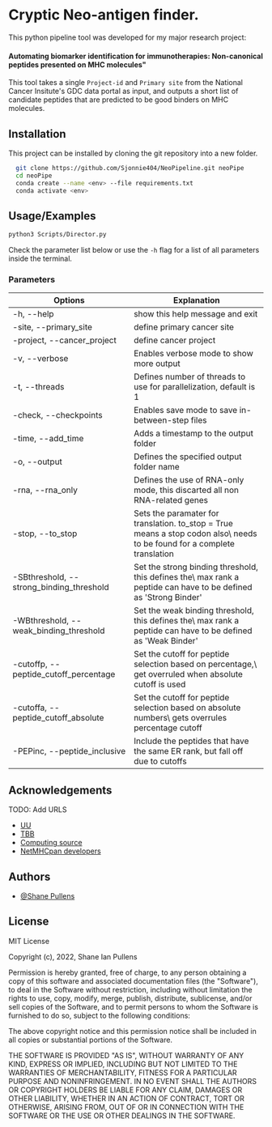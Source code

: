 
# Cryptic Neo-antigen finder.

This python pipeline tool was developed for my major research project:
#### Automating biomarker identification for immunotherapies: Non-canonical peptides presented on MHC molecules"
 
This tool takes a single `Project-id` and `Primary site` from the National Cancer Insitute's 
GDC data portal as input, and outputs a short list of candidate peptides that are predicted 
to be good binders on MHC molecules.

## Installation

This project can be installed by cloning the git repository into a new folder.

```bash
  git clone https://github.com/Sjonnie404/NeoPipeline.git neoPipe
  cd neoPipe
  conda create --name <env> --file requirements.txt
  conda activate <env>
```
    
## Usage/Examples

```bash
python3 Scripts/Director.py
```

Check the parameter list below or use the `-h` flag for a list of all parameters inside the terminal.

### Parameters
| Options | Explanation |
| ------------- | ------------- |
| -h, --help | show this help message and exit  |
| -site, --primary_site | define primary cancer site  |
| -project, --cancer_project | define cancer project  |
| -v, --verbose | Enables verbose mode to show more output |
| -t, --threads | Defines number of threads to use for parallelization, default is 1 |
| -check, --checkpoints | Enables save mode to save in-between-step files |
| -time, --add_time | Adds a timestamp to the output folder |
| -o, --output | Defines the specified output folder name |
| -rna, --rna_only | Defines the use of RNA-only mode, this discarted all non RNA-related genes |
| -stop, --to_stop | Sets the paramater for translation. to_stop = True means a stop codon also\\ needs to be found for a complete translation |
| -SBthreshold, --strong_binding_threshold | Set the strong binding threshold, this defines the\\ max rank a peptide can have to be defined as 'Strong Binder' |
| -WBthreshold, --weak_binding_threshold | Set the weak binding threshold, this defines the\\ max rank a peptide can have to be defined as 'Weak Binder' |
| -cutoffp, --peptide_cutoff_percentage | Set the cutoff for peptide selection based on percentage,\\ get overruled when absolute cutoff is used |
| -cutoffa, --peptide_cutoff_absolute | Set the cutoff for peptide selection based on absolute numbers\\ gets overrules percentage cutoff |
| -PEPinc, --peptide_inclusive | Include the peptides that have the same ER rank, but fall off due to cutoffs |

## Acknowledgements

  TODO: Add URLS
 - [UU](https://)
 - [TBB](https://)
 - [Computing source](https://)
 - [NetMHCpan developers](https://)
## Authors

- [@Shane Pullens](https://www.github.com/Sjonnie404)


## License

MIT License

Copyright (c), 2022, Shane Ian Pullens

Permission is hereby granted, free of charge, to any person obtaining a copy
of this software and associated documentation files (the "Software"), to deal
in the Software without restriction, including without limitation the rights
to use, copy, modify, merge, publish, distribute, sublicense, and/or sell
copies of the Software, and to permit persons to whom the Software is
furnished to do so, subject to the following conditions:

The above copyright notice and this permission notice shall be included in all
copies or substantial portions of the Software.

THE SOFTWARE IS PROVIDED "AS IS", WITHOUT WARRANTY OF ANY KIND, EXPRESS OR
IMPLIED, INCLUDING BUT NOT LIMITED TO THE WARRANTIES OF MERCHANTABILITY,
FITNESS FOR A PARTICULAR PURPOSE AND NONINFRINGEMENT. IN NO EVENT SHALL THE
AUTHORS OR COPYRIGHT HOLDERS BE LIABLE FOR ANY CLAIM, DAMAGES OR OTHER
LIABILITY, WHETHER IN AN ACTION OF CONTRACT, TORT OR OTHERWISE, ARISING FROM,
OUT OF OR IN CONNECTION WITH THE SOFTWARE OR THE USE OR OTHER DEALINGS IN THE
SOFTWARE.

